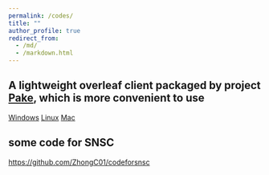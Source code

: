 ```yaml
---
permalink: /codes/
title: ""
author_profile: true
redirect_from: 
  - /md/
  - /markdown.html
---
```


## A lightweight overleaf client packaged by project [Pake](https://github.com/tw93/Pake), which is more convenient to use

[Windows](https://github.com/ZhongC01/app/releases/download/v1.0.0/overleaf.msi)    [Linux](https://github.com/ZhongC01/app/releases/download/v1.0.0/overleaf.deb)    [Mac](https://github.com/ZhongC01/app/releases/download/v1.0.0/overleaf.appimage)


## some code for SNSC

<https://github.com/ZhongC01/codeforsnsc>
